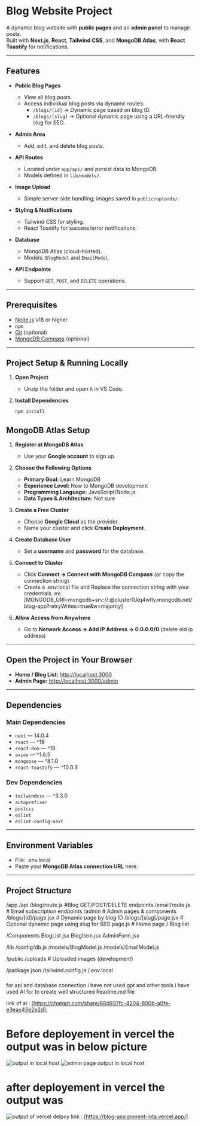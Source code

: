 # Blog Website Project

A dynamic blog website with **public pages** and an **admin panel** to manage posts.  
Built with **Next.js**, **React**, **Tailwind CSS**, and **MongoDB Atlas**, with **React Toastify** for notifications.

---

## Features

- **Public Blog Pages**
  - View all blog posts.
  - Access individual blog posts via dynamic routes:
    - `/blogs/[id]` → Dynamic page based on blog ID.
    - `/blogs/[slug]` → Optional dynamic page using a URL-friendly slug for SEO.

- **Admin Area**
  - Add, edit, and delete blog posts.

- **API Routes**
  - Located under `app/api/` and persist data to MongoDB.
  - Models defined in `lib/models/`.

- **Image Upload**
  - Simple server-side handling; images saved in `public/uploads/`.

- **Styling & Notifications**
  - Tailwind CSS for styling.
  - React Toastify for success/error notifications.

- **Database**
  - MongoDB Atlas (cloud-hosted).
  - Models: `BlogModel` and `EmailModel`.

- **API Endpoints**
  - Support `GET`, `POST`, and `DELETE` operations.

---

## Prerequisites

- [Node.js](https://nodejs.org/) v18 or higher
- `npm` 
- [Git](https://git-scm.com/) (optional)
- [MongoDB Compass](https://www.mongodb.com/products/compass) (optional)

---

## Project Setup & Running Locally

1. **Open Project**
   - Unzip the folder and open it in VS Code.

2. **Install Dependencies**
   ```bash
   npm install
## MongoDB Atlas Setup

1. **Register at MongoDB Atlas**  
   - Use your **Google account** to sign up.

2. **Choose the Following Options**  
   - **Primary Goal:** Learn MongoDB  
   - **Experience Level:** New to MongoDB development  
   - **Programming Language:** JavaScript/Node.js  
   - **Data Types & Architecture:** Not sure  

3. **Create a Free Cluster**  
   - Choose **Google Cloud** as the provider.  
   - Name your cluster and click **Create Deployment**.

4. **Create Database User**  
   - Set a **username** and **password** for the database.

5. **Connect to Cluster**  
   - Click **Connect → Connect with MongoDB Compass** (or copy the connection string).  
   - Create a .env.local file and Replace the connection string  with your credentials.
   ex:[MONGODB_URI=mongodb+srv://<username>:<password>@cluster0.kq4wfly.mongodb.net/blog-app?retryWrites=true&w=majority]

6. **Allow Access from Anywhere**  
   - Go to **Network Access → Add IP Address → 0.0.0.0/0**.(delete old ip address)

---

## Open the Project in Your Browser

- **Home / Blog List:** [http://localhost:3000](http://localhost:3000)  
- **Admin Page:** [http://localhost:3000/admin](http://localhost:3000/admin)  

---

## Dependencies

### Main Dependencies
- `next` — 14.0.4  
- `react` — ^18  
- `react-dom` — ^18  
- `axios` — ^1.6.5  
- `mongoose` — ^8.1.0  
- `react-toastify` — ^10.0.3  

### Dev Dependencies
- `tailwindcss` — ^3.3.0  
- `autoprefixer`  
- `postcss`  
- `eslint`  
- `eslint-config-next`  

---

## Environment Variables

- File: .env.local
- Paste your **MongoDB Atlas connection URL** here.

---

## Project Structure

/app
  /api
    /blog/route.js         #Blog GET/POST/DELETE endpoints
    /email/route.js        # Email subscription endpoints
  /admin                  # Admin pages & components
  /blogs/[id]/page.jsx    # Dynamic page by blog ID
  /blogs/[slug]/page.jsx  # Optional dynamic page using slug for SEO
  page.js                 # Home page / Blog list

/Components
  BlogList.jsx
  BlogItem.jsx
  AdminForm.jsx

/lib
  /config/db.js
  /models/BlogModel.js
  /models/EmailModel.js

/public
  /uploads                # Uploaded images (development)

/package.json
/tailwind.config.js
/.env.local


###
for api and database connection i have not used gpt and other tools i have used AI for to create well structured Readme.md file

link of ai  : [https://chatgpt.com/share/68d937fc-4204-800b-a0fe-e3eac43e2e2d];


# Before deployement in vercel the output was in below picture 
![output in local host](./Assets/ss1.png)
![admin page output in local host](./Assets/ss3.png)

# after deployement in vercel the output was 
![output of vercel delpoy](./Assets/ss2.png)
link : [https://blog-assignment-iota.vercel.app/]